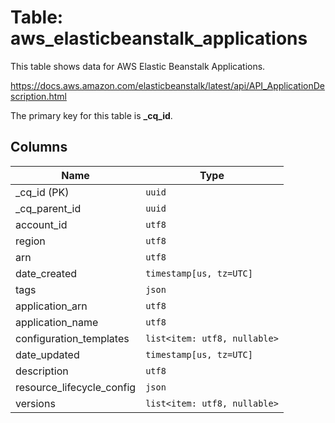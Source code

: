 # Table: aws_elasticbeanstalk_applications

This table shows data for AWS Elastic Beanstalk Applications.

https://docs.aws.amazon.com/elasticbeanstalk/latest/api/API_ApplicationDescription.html

The primary key for this table is **_cq_id**.

## Columns

| Name          | Type          |
| ------------- | ------------- |
|_cq_id (PK)|`uuid`|
|_cq_parent_id|`uuid`|
|account_id|`utf8`|
|region|`utf8`|
|arn|`utf8`|
|date_created|`timestamp[us, tz=UTC]`|
|tags|`json`|
|application_arn|`utf8`|
|application_name|`utf8`|
|configuration_templates|`list<item: utf8, nullable>`|
|date_updated|`timestamp[us, tz=UTC]`|
|description|`utf8`|
|resource_lifecycle_config|`json`|
|versions|`list<item: utf8, nullable>`|
